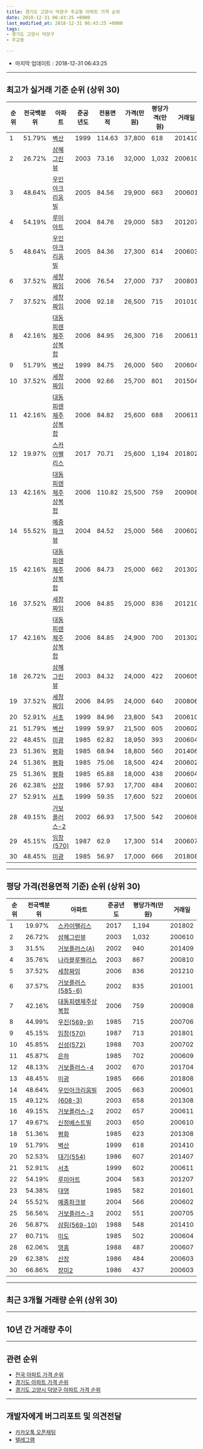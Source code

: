 ```yaml
---
title: 경기도 고양시 덕양구 주교동 아파트 가격 순위
date: 2018-12-31 06:43:25 +0900
last_modified_at: 2018-12-31 06:43:25 +0900
tags:
- 경기도 고양시 덕양구
- 주교동

---
```


* 마지막 업데이트 : 2018-12-31 06:43:25

---

## 최고가 실거래 기준 순위 (상위 30)


|순위|전국백분위|아파트|준공년도|전용면적|가격(만원)|평당가격(만원)|거래일|
|---|---|---|---|---|---|---|---|
|1|51.79%|[벽산](https://search.naver.com/search.naver?query=%EA%B2%BD%EA%B8%B0%EB%8F%84+%EA%B3%A0%EC%96%91%EC%8B%9C+%EB%8D%95%EC%96%91%EA%B5%AC+%EC%A3%BC%EA%B5%90%EB%8F%99+%EB%B2%BD%EC%82%B0)|1999|114.63|37,800|618|201410|
|2|26.72%|[삼혜그린뷰](https://search.naver.com/search.naver?query=%EA%B2%BD%EA%B8%B0%EB%8F%84+%EA%B3%A0%EC%96%91%EC%8B%9C+%EB%8D%95%EC%96%91%EA%B5%AC+%EC%A3%BC%EA%B5%90%EB%8F%99+%EC%82%BC%ED%98%9C%EA%B7%B8%EB%A6%B0%EB%B7%B0)|2003|73.16|32,000|1,032|200610|
|3|48.64%|[우인아크리움빌](https://search.naver.com/search.naver?query=%EA%B2%BD%EA%B8%B0%EB%8F%84+%EA%B3%A0%EC%96%91%EC%8B%9C+%EB%8D%95%EC%96%91%EA%B5%AC+%EC%A3%BC%EA%B5%90%EB%8F%99+%EC%9A%B0%EC%9D%B8%EC%95%84%ED%81%AC%EB%A6%AC%EC%9B%80%EB%B9%8C)|2005|84.56|29,900|663|200601|
|4|54.19%|[루미아트](https://search.naver.com/search.naver?query=%EA%B2%BD%EA%B8%B0%EB%8F%84+%EA%B3%A0%EC%96%91%EC%8B%9C+%EB%8D%95%EC%96%91%EA%B5%AC+%EC%A3%BC%EA%B5%90%EB%8F%99+%EB%A3%A8%EB%AF%B8%EC%95%84%ED%8A%B8)|2004|84.76|29,000|583|201207|
|5|48.64%|[우인아크리움빌](https://search.naver.com/search.naver?query=%EA%B2%BD%EA%B8%B0%EB%8F%84+%EA%B3%A0%EC%96%91%EC%8B%9C+%EB%8D%95%EC%96%91%EA%B5%AC+%EC%A3%BC%EA%B5%90%EB%8F%99+%EC%9A%B0%EC%9D%B8%EC%95%84%ED%81%AC%EB%A6%AC%EC%9B%80%EB%B9%8C)|2005|84.36|27,300|614|200603|
|6|37.52%|[세창짜임](https://search.naver.com/search.naver?query=%EA%B2%BD%EA%B8%B0%EB%8F%84+%EA%B3%A0%EC%96%91%EC%8B%9C+%EB%8D%95%EC%96%91%EA%B5%AC+%EC%A3%BC%EA%B5%90%EB%8F%99+%EC%84%B8%EC%B0%BD%EC%A7%9C%EC%9E%84)|2006|76.54|27,000|737|200801|
|7|37.52%|[세창짜임](https://search.naver.com/search.naver?query=%EA%B2%BD%EA%B8%B0%EB%8F%84+%EA%B3%A0%EC%96%91%EC%8B%9C+%EB%8D%95%EC%96%91%EA%B5%AC+%EC%A3%BC%EA%B5%90%EB%8F%99+%EC%84%B8%EC%B0%BD%EC%A7%9C%EC%9E%84)|2006|92.18|26,500|715|201010|
|8|42.16%|[대동피렌체주상복합](https://search.naver.com/search.naver?query=%EA%B2%BD%EA%B8%B0%EB%8F%84+%EA%B3%A0%EC%96%91%EC%8B%9C+%EB%8D%95%EC%96%91%EA%B5%AC+%EC%A3%BC%EA%B5%90%EB%8F%99+%EB%8C%80%EB%8F%99%ED%94%BC%EB%A0%8C%EC%B2%B4%EC%A3%BC%EC%83%81%EB%B3%B5%ED%95%A9)|2006|84.95|26,300|716|200611|
|9|51.79%|[벽산](https://search.naver.com/search.naver?query=%EA%B2%BD%EA%B8%B0%EB%8F%84+%EA%B3%A0%EC%96%91%EC%8B%9C+%EB%8D%95%EC%96%91%EA%B5%AC+%EC%A3%BC%EA%B5%90%EB%8F%99+%EB%B2%BD%EC%82%B0)|1999|84.75|26,000|560|200604|
|10|37.52%|[세창짜임](https://search.naver.com/search.naver?query=%EA%B2%BD%EA%B8%B0%EB%8F%84+%EA%B3%A0%EC%96%91%EC%8B%9C+%EB%8D%95%EC%96%91%EA%B5%AC+%EC%A3%BC%EA%B5%90%EB%8F%99+%EC%84%B8%EC%B0%BD%EC%A7%9C%EC%9E%84)|2006|92.66|25,700|801|201504|
|11|42.16%|[대동피렌체주상복합](https://search.naver.com/search.naver?query=%EA%B2%BD%EA%B8%B0%EB%8F%84+%EA%B3%A0%EC%96%91%EC%8B%9C+%EB%8D%95%EC%96%91%EA%B5%AC+%EC%A3%BC%EA%B5%90%EB%8F%99+%EB%8C%80%EB%8F%99%ED%94%BC%EB%A0%8C%EC%B2%B4%EC%A3%BC%EC%83%81%EB%B3%B5%ED%95%A9)|2006|84.82|25,600|688|200611|
|12|19.97%|[스카이팰리스](https://search.naver.com/search.naver?query=%EA%B2%BD%EA%B8%B0%EB%8F%84+%EA%B3%A0%EC%96%91%EC%8B%9C+%EB%8D%95%EC%96%91%EA%B5%AC+%EC%A3%BC%EA%B5%90%EB%8F%99+%EC%8A%A4%EC%B9%B4%EC%9D%B4%ED%8C%B0%EB%A6%AC%EC%8A%A4)|2017|70.71|25,600|1,194|201802|
|13|42.16%|[대동피렌체주상복합](https://search.naver.com/search.naver?query=%EA%B2%BD%EA%B8%B0%EB%8F%84+%EA%B3%A0%EC%96%91%EC%8B%9C+%EB%8D%95%EC%96%91%EA%B5%AC+%EC%A3%BC%EA%B5%90%EB%8F%99+%EB%8C%80%EB%8F%99%ED%94%BC%EB%A0%8C%EC%B2%B4%EC%A3%BC%EC%83%81%EB%B3%B5%ED%95%A9)|2006|110.82|25,500|759|200908|
|14|55.52%|[예중파크뷰](https://search.naver.com/search.naver?query=%EA%B2%BD%EA%B8%B0%EB%8F%84+%EA%B3%A0%EC%96%91%EC%8B%9C+%EB%8D%95%EC%96%91%EA%B5%AC+%EC%A3%BC%EA%B5%90%EB%8F%99+%EC%98%88%EC%A4%91%ED%8C%8C%ED%81%AC%EB%B7%B0)|2004|84.52|25,000|566|200602|
|15|42.16%|[대동피렌체주상복합](https://search.naver.com/search.naver?query=%EA%B2%BD%EA%B8%B0%EB%8F%84+%EA%B3%A0%EC%96%91%EC%8B%9C+%EB%8D%95%EC%96%91%EA%B5%AC+%EC%A3%BC%EA%B5%90%EB%8F%99+%EB%8C%80%EB%8F%99%ED%94%BC%EB%A0%8C%EC%B2%B4%EC%A3%BC%EC%83%81%EB%B3%B5%ED%95%A9)|2006|84.73|25,000|662|201302|
|16|37.52%|[세창짜임](https://search.naver.com/search.naver?query=%EA%B2%BD%EA%B8%B0%EB%8F%84+%EA%B3%A0%EC%96%91%EC%8B%9C+%EB%8D%95%EC%96%91%EA%B5%AC+%EC%A3%BC%EA%B5%90%EB%8F%99+%EC%84%B8%EC%B0%BD%EC%A7%9C%EC%9E%84)|2006|84.85|25,000|836|201210|
|17|42.16%|[대동피렌체주상복합](https://search.naver.com/search.naver?query=%EA%B2%BD%EA%B8%B0%EB%8F%84+%EA%B3%A0%EC%96%91%EC%8B%9C+%EB%8D%95%EC%96%91%EA%B5%AC+%EC%A3%BC%EA%B5%90%EB%8F%99+%EB%8C%80%EB%8F%99%ED%94%BC%EB%A0%8C%EC%B2%B4%EC%A3%BC%EC%83%81%EB%B3%B5%ED%95%A9)|2006|84.85|24,900|700|201302|
|18|26.72%|[삼혜그린뷰](https://search.naver.com/search.naver?query=%EA%B2%BD%EA%B8%B0%EB%8F%84+%EA%B3%A0%EC%96%91%EC%8B%9C+%EB%8D%95%EC%96%91%EA%B5%AC+%EC%A3%BC%EA%B5%90%EB%8F%99+%EC%82%BC%ED%98%9C%EA%B7%B8%EB%A6%B0%EB%B7%B0)|2003|84.32|24,000|422|200605|
|19|37.52%|[세창짜임](https://search.naver.com/search.naver?query=%EA%B2%BD%EA%B8%B0%EB%8F%84+%EA%B3%A0%EC%96%91%EC%8B%9C+%EB%8D%95%EC%96%91%EA%B5%AC+%EC%A3%BC%EA%B5%90%EB%8F%99+%EC%84%B8%EC%B0%BD%EC%A7%9C%EC%9E%84)|2006|84.95|24,000|640|200806|
|20|52.91%|[서초](https://search.naver.com/search.naver?query=%EA%B2%BD%EA%B8%B0%EB%8F%84+%EA%B3%A0%EC%96%91%EC%8B%9C+%EB%8D%95%EC%96%91%EA%B5%AC+%EC%A3%BC%EA%B5%90%EB%8F%99+%EC%84%9C%EC%B4%88)|1999|84.96|23,800|543|200610|
|21|51.79%|[벽산](https://search.naver.com/search.naver?query=%EA%B2%BD%EA%B8%B0%EB%8F%84+%EA%B3%A0%EC%96%91%EC%8B%9C+%EB%8D%95%EC%96%91%EA%B5%AC+%EC%A3%BC%EA%B5%90%EB%8F%99+%EB%B2%BD%EC%82%B0)|1999|59.97|21,500|605|200602|
|22|48.45%|[미광](https://search.naver.com/search.naver?query=%EA%B2%BD%EA%B8%B0%EB%8F%84+%EA%B3%A0%EC%96%91%EC%8B%9C+%EB%8D%95%EC%96%91%EA%B5%AC+%EC%A3%BC%EA%B5%90%EB%8F%99+%EB%AF%B8%EA%B4%91)|1985|62.82|18,950|393|200604|
|23|51.36%|[평화](https://search.naver.com/search.naver?query=%EA%B2%BD%EA%B8%B0%EB%8F%84+%EA%B3%A0%EC%96%91%EC%8B%9C+%EB%8D%95%EC%96%91%EA%B5%AC+%EC%A3%BC%EA%B5%90%EB%8F%99+%ED%8F%89%ED%99%94)|1985|68.94|18,800|560|201406|
|24|51.36%|[평화](https://search.naver.com/search.naver?query=%EA%B2%BD%EA%B8%B0%EB%8F%84+%EA%B3%A0%EC%96%91%EC%8B%9C+%EB%8D%95%EC%96%91%EA%B5%AC+%EC%A3%BC%EA%B5%90%EB%8F%99+%ED%8F%89%ED%99%94)|1985|75.06|18,500|424|200602|
|25|51.36%|[평화](https://search.naver.com/search.naver?query=%EA%B2%BD%EA%B8%B0%EB%8F%84+%EA%B3%A0%EC%96%91%EC%8B%9C+%EB%8D%95%EC%96%91%EA%B5%AC+%EC%A3%BC%EA%B5%90%EB%8F%99+%ED%8F%89%ED%99%94)|1985|65.88|18,000|438|200604|
|26|62.38%|[산장](https://search.naver.com/search.naver?query=%EA%B2%BD%EA%B8%B0%EB%8F%84+%EA%B3%A0%EC%96%91%EC%8B%9C+%EB%8D%95%EC%96%91%EA%B5%AC+%EC%A3%BC%EA%B5%90%EB%8F%99+%EC%82%B0%EC%9E%A5)|1986|57.93|17,700|484|200603|
|27|52.91%|[서초](https://search.naver.com/search.naver?query=%EA%B2%BD%EA%B8%B0%EB%8F%84+%EA%B3%A0%EC%96%91%EC%8B%9C+%EB%8D%95%EC%96%91%EA%B5%AC+%EC%A3%BC%EA%B5%90%EB%8F%99+%EC%84%9C%EC%B4%88)|1999|59.35|17,600|522|200609|
|28|49.15%|[거보플러스-2](https://search.naver.com/search.naver?query=%EA%B2%BD%EA%B8%B0%EB%8F%84+%EA%B3%A0%EC%96%91%EC%8B%9C+%EB%8D%95%EC%96%91%EA%B5%AC+%EC%A3%BC%EA%B5%90%EB%8F%99+%EA%B1%B0%EB%B3%B4%ED%94%8C%EB%9F%AC%EC%8A%A4-2)|2002|66.93|17,500|542|200608|
|29|45.15%|[임창(570)](https://search.naver.com/search.naver?query=%EA%B2%BD%EA%B8%B0%EB%8F%84+%EA%B3%A0%EC%96%91%EC%8B%9C+%EB%8D%95%EC%96%91%EA%B5%AC+%EC%A3%BC%EA%B5%90%EB%8F%99+%EC%9E%84%EC%B0%BD%28570%29)|1987|62.9|17,300|514|200607|
|30|48.45%|[미광](https://search.naver.com/search.naver?query=%EA%B2%BD%EA%B8%B0%EB%8F%84+%EA%B3%A0%EC%96%91%EC%8B%9C+%EB%8D%95%EC%96%91%EA%B5%AC+%EC%A3%BC%EA%B5%90%EB%8F%99+%EB%AF%B8%EA%B4%91)|1985|56.97|17,000|666|201808|


---

## 평당 가격(전용면적 기준) 순위 (상위 30)


|순위|전국백분위|아파트|준공년도|평당가격(만원)|거래일|
|---|---|---|---|---|---|
|1|19.97%|[스카이팰리스](https://search.naver.com/search.naver?query=%EA%B2%BD%EA%B8%B0%EB%8F%84+%EA%B3%A0%EC%96%91%EC%8B%9C+%EB%8D%95%EC%96%91%EA%B5%AC+%EC%A3%BC%EA%B5%90%EB%8F%99+%EC%8A%A4%EC%B9%B4%EC%9D%B4%ED%8C%B0%EB%A6%AC%EC%8A%A4)|2017|1,194|201802|
|2|26.72%|[삼혜그린뷰](https://search.naver.com/search.naver?query=%EA%B2%BD%EA%B8%B0%EB%8F%84+%EA%B3%A0%EC%96%91%EC%8B%9C+%EB%8D%95%EC%96%91%EA%B5%AC+%EC%A3%BC%EA%B5%90%EB%8F%99+%EC%82%BC%ED%98%9C%EA%B7%B8%EB%A6%B0%EB%B7%B0)|2003|1,032|200610|
|3|31.5%|[거보플러스(A)](https://search.naver.com/search.naver?query=%EA%B2%BD%EA%B8%B0%EB%8F%84+%EA%B3%A0%EC%96%91%EC%8B%9C+%EB%8D%95%EC%96%91%EA%B5%AC+%EC%A3%BC%EA%B5%90%EB%8F%99+%EA%B1%B0%EB%B3%B4%ED%94%8C%EB%9F%AC%EC%8A%A4%28A%29)|2002|940|201409|
|4|35.76%|[나라블루팰리스](https://search.naver.com/search.naver?query=%EA%B2%BD%EA%B8%B0%EB%8F%84+%EA%B3%A0%EC%96%91%EC%8B%9C+%EB%8D%95%EC%96%91%EA%B5%AC+%EC%A3%BC%EA%B5%90%EB%8F%99+%EB%82%98%EB%9D%BC%EB%B8%94%EB%A3%A8%ED%8C%B0%EB%A6%AC%EC%8A%A4)|2003|867|200810|
|5|37.52%|[세창짜임](https://search.naver.com/search.naver?query=%EA%B2%BD%EA%B8%B0%EB%8F%84+%EA%B3%A0%EC%96%91%EC%8B%9C+%EB%8D%95%EC%96%91%EA%B5%AC+%EC%A3%BC%EA%B5%90%EB%8F%99+%EC%84%B8%EC%B0%BD%EC%A7%9C%EC%9E%84)|2006|836|201210|
|6|37.57%|[거보플러스(585-6)](https://search.naver.com/search.naver?query=%EA%B2%BD%EA%B8%B0%EB%8F%84+%EA%B3%A0%EC%96%91%EC%8B%9C+%EB%8D%95%EC%96%91%EA%B5%AC+%EC%A3%BC%EA%B5%90%EB%8F%99+%EA%B1%B0%EB%B3%B4%ED%94%8C%EB%9F%AC%EC%8A%A4%28585-6%29)|2002|835|201001|
|7|42.16%|[대동피렌체주상복합](https://search.naver.com/search.naver?query=%EA%B2%BD%EA%B8%B0%EB%8F%84+%EA%B3%A0%EC%96%91%EC%8B%9C+%EB%8D%95%EC%96%91%EA%B5%AC+%EC%A3%BC%EA%B5%90%EB%8F%99+%EB%8C%80%EB%8F%99%ED%94%BC%EB%A0%8C%EC%B2%B4%EC%A3%BC%EC%83%81%EB%B3%B5%ED%95%A9)|2006|759|200908|
|8|44.99%|[우진(569-9)](https://search.naver.com/search.naver?query=%EA%B2%BD%EA%B8%B0%EB%8F%84+%EA%B3%A0%EC%96%91%EC%8B%9C+%EB%8D%95%EC%96%91%EA%B5%AC+%EC%A3%BC%EA%B5%90%EB%8F%99+%EC%9A%B0%EC%A7%84%28569-9%29)|1985|715|200706|
|9|45.15%|[임창(570)](https://search.naver.com/search.naver?query=%EA%B2%BD%EA%B8%B0%EB%8F%84+%EA%B3%A0%EC%96%91%EC%8B%9C+%EB%8D%95%EC%96%91%EA%B5%AC+%EC%A3%BC%EA%B5%90%EB%8F%99+%EC%9E%84%EC%B0%BD%28570%29)|1987|713|201801|
|10|45.85%|[신성(572)](https://search.naver.com/search.naver?query=%EA%B2%BD%EA%B8%B0%EB%8F%84+%EA%B3%A0%EC%96%91%EC%8B%9C+%EB%8D%95%EC%96%91%EA%B5%AC+%EC%A3%BC%EA%B5%90%EB%8F%99+%EC%8B%A0%EC%84%B1%28572%29)|1988|703|200702|
|11|45.87%|[은하](https://search.naver.com/search.naver?query=%EA%B2%BD%EA%B8%B0%EB%8F%84+%EA%B3%A0%EC%96%91%EC%8B%9C+%EB%8D%95%EC%96%91%EA%B5%AC+%EC%A3%BC%EA%B5%90%EB%8F%99+%EC%9D%80%ED%95%98)|1985|702|200609|
|12|48.13%|[거보플러스-4](https://search.naver.com/search.naver?query=%EA%B2%BD%EA%B8%B0%EB%8F%84+%EA%B3%A0%EC%96%91%EC%8B%9C+%EB%8D%95%EC%96%91%EA%B5%AC+%EC%A3%BC%EA%B5%90%EB%8F%99+%EA%B1%B0%EB%B3%B4%ED%94%8C%EB%9F%AC%EC%8A%A4-4)|2002|670|201704|
|13|48.45%|[미광](https://search.naver.com/search.naver?query=%EA%B2%BD%EA%B8%B0%EB%8F%84+%EA%B3%A0%EC%96%91%EC%8B%9C+%EB%8D%95%EC%96%91%EA%B5%AC+%EC%A3%BC%EA%B5%90%EB%8F%99+%EB%AF%B8%EA%B4%91)|1985|666|201808|
|14|48.64%|[우인아크리움빌](https://search.naver.com/search.naver?query=%EA%B2%BD%EA%B8%B0%EB%8F%84+%EA%B3%A0%EC%96%91%EC%8B%9C+%EB%8D%95%EC%96%91%EA%B5%AC+%EC%A3%BC%EA%B5%90%EB%8F%99+%EC%9A%B0%EC%9D%B8%EC%95%84%ED%81%AC%EB%A6%AC%EC%9B%80%EB%B9%8C)|2005|663|200601|
|15|49.12%|[(608-3)](https://search.naver.com/search.naver?query=%EA%B2%BD%EA%B8%B0%EB%8F%84+%EA%B3%A0%EC%96%91%EC%8B%9C+%EB%8D%95%EC%96%91%EA%B5%AC+%EC%A3%BC%EA%B5%90%EB%8F%99+%28608-3%29)|2003|658|201308|
|16|49.15%|[거보플러스-2](https://search.naver.com/search.naver?query=%EA%B2%BD%EA%B8%B0%EB%8F%84+%EA%B3%A0%EC%96%91%EC%8B%9C+%EB%8D%95%EC%96%91%EA%B5%AC+%EC%A3%BC%EA%B5%90%EB%8F%99+%EA%B1%B0%EB%B3%B4%ED%94%8C%EB%9F%AC%EC%8A%A4-2)|2002|657|200611|
|17|49.67%|[신정베스트빌](https://search.naver.com/search.naver?query=%EA%B2%BD%EA%B8%B0%EB%8F%84+%EA%B3%A0%EC%96%91%EC%8B%9C+%EB%8D%95%EC%96%91%EA%B5%AC+%EC%A3%BC%EA%B5%90%EB%8F%99+%EC%8B%A0%EC%A0%95%EB%B2%A0%EC%8A%A4%ED%8A%B8%EB%B9%8C)|2003|650|200610|
|18|51.36%|[평화](https://search.naver.com/search.naver?query=%EA%B2%BD%EA%B8%B0%EB%8F%84+%EA%B3%A0%EC%96%91%EC%8B%9C+%EB%8D%95%EC%96%91%EA%B5%AC+%EC%A3%BC%EA%B5%90%EB%8F%99+%ED%8F%89%ED%99%94)|1985|623|201308|
|19|51.79%|[벽산](https://search.naver.com/search.naver?query=%EA%B2%BD%EA%B8%B0%EB%8F%84+%EA%B3%A0%EC%96%91%EC%8B%9C+%EB%8D%95%EC%96%91%EA%B5%AC+%EC%A3%BC%EA%B5%90%EB%8F%99+%EB%B2%BD%EC%82%B0)|1999|618|201410|
|20|52.53%|[대기(554)](https://search.naver.com/search.naver?query=%EA%B2%BD%EA%B8%B0%EB%8F%84+%EA%B3%A0%EC%96%91%EC%8B%9C+%EB%8D%95%EC%96%91%EA%B5%AC+%EC%A3%BC%EA%B5%90%EB%8F%99+%EB%8C%80%EA%B8%B0%28554%29)|1986|607|201407|
|21|52.91%|[서초](https://search.naver.com/search.naver?query=%EA%B2%BD%EA%B8%B0%EB%8F%84+%EA%B3%A0%EC%96%91%EC%8B%9C+%EB%8D%95%EC%96%91%EA%B5%AC+%EC%A3%BC%EA%B5%90%EB%8F%99+%EC%84%9C%EC%B4%88)|1999|602|200611|
|22|54.19%|[루미아트](https://search.naver.com/search.naver?query=%EA%B2%BD%EA%B8%B0%EB%8F%84+%EA%B3%A0%EC%96%91%EC%8B%9C+%EB%8D%95%EC%96%91%EA%B5%AC+%EC%A3%BC%EA%B5%90%EB%8F%99+%EB%A3%A8%EB%AF%B8%EC%95%84%ED%8A%B8)|2004|583|201207|
|23|54.38%|[대영](https://search.naver.com/search.naver?query=%EA%B2%BD%EA%B8%B0%EB%8F%84+%EA%B3%A0%EC%96%91%EC%8B%9C+%EB%8D%95%EC%96%91%EA%B5%AC+%EC%A3%BC%EA%B5%90%EB%8F%99+%EB%8C%80%EC%98%81)|1985|582|201601|
|24|55.52%|[예중파크뷰](https://search.naver.com/search.naver?query=%EA%B2%BD%EA%B8%B0%EB%8F%84+%EA%B3%A0%EC%96%91%EC%8B%9C+%EB%8D%95%EC%96%91%EA%B5%AC+%EC%A3%BC%EA%B5%90%EB%8F%99+%EC%98%88%EC%A4%91%ED%8C%8C%ED%81%AC%EB%B7%B0)|2004|566|200602|
|25|56.56%|[거보플러스-3](https://search.naver.com/search.naver?query=%EA%B2%BD%EA%B8%B0%EB%8F%84+%EA%B3%A0%EC%96%91%EC%8B%9C+%EB%8D%95%EC%96%91%EA%B5%AC+%EC%A3%BC%EA%B5%90%EB%8F%99+%EA%B1%B0%EB%B3%B4%ED%94%8C%EB%9F%AC%EC%8A%A4-3)|2002|551|200705|
|26|56.87%|[삼림(569-10)](https://search.naver.com/search.naver?query=%EA%B2%BD%EA%B8%B0%EB%8F%84+%EA%B3%A0%EC%96%91%EC%8B%9C+%EB%8D%95%EC%96%91%EA%B5%AC+%EC%A3%BC%EA%B5%90%EB%8F%99+%EC%82%BC%EB%A6%BC%28569-10%29)|1988|548|201410|
|27|60.71%|[미도](https://search.naver.com/search.naver?query=%EA%B2%BD%EA%B8%B0%EB%8F%84+%EA%B3%A0%EC%96%91%EC%8B%9C+%EB%8D%95%EC%96%91%EA%B5%AC+%EC%A3%BC%EA%B5%90%EB%8F%99+%EB%AF%B8%EB%8F%84)|1985|502|200604|
|28|62.06%|[영흥](https://search.naver.com/search.naver?query=%EA%B2%BD%EA%B8%B0%EB%8F%84+%EA%B3%A0%EC%96%91%EC%8B%9C+%EB%8D%95%EC%96%91%EA%B5%AC+%EC%A3%BC%EA%B5%90%EB%8F%99+%EC%98%81%ED%9D%A5)|1988|487|200607|
|29|62.38%|[산장](https://search.naver.com/search.naver?query=%EA%B2%BD%EA%B8%B0%EB%8F%84+%EA%B3%A0%EC%96%91%EC%8B%9C+%EB%8D%95%EC%96%91%EA%B5%AC+%EC%A3%BC%EA%B5%90%EB%8F%99+%EC%82%B0%EC%9E%A5)|1986|484|200603|
|30|66.86%|[장미2](https://search.naver.com/search.naver?query=%EA%B2%BD%EA%B8%B0%EB%8F%84+%EA%B3%A0%EC%96%91%EC%8B%9C+%EB%8D%95%EC%96%91%EA%B5%AC+%EC%A3%BC%EA%B5%90%EB%8F%99+%EC%9E%A5%EB%AF%B82)|1986|437|200603|


---

## 최근 3개월 거래량 순위 (상위 30)


<div style="width:100%;">
    <canvas id="deal_count_ranking" height="273"></canvas>
</div>


<script>
new Chart(document.getElementById("deal_count_ranking"), {
    type: 'horizontalBar',
    data: {
        labels: ['삼림(561-1)', '우인아크리움빌', '벽산', '은하', '루미아트', '산장', '평화', '미도', '예중파크뷰', '대동피렌체주상복합', '서초', '동원(596)', '임창(570)', '장미3', '대기(554)', '신성(572)', '동원(580-11)', '신정베스트빌', '거보플러스(A)', '윤창', '세창짜임'],
        datasets: [{
            label: '실거래 수',
            data: [5, 5, 5, 3, 3, 2, 2, 2, 2, 2, 2, 1, 1, 1, 1, 1, 1, 1, 1, 1, 1],
            borderColor: "rgba(255, 0, 128, 1)",
            backgroundColor: "rgba(255, 0, 128, 0.5)",
            fill: false,
        }]
    },
    options: {
        responsive: true,
        title: {
            display: true,
            text: '최근 3개월 거래량 순위'
        },
        tooltips: {
            mode: 'index',
            intersect: false,
            callbacks: {
                title: function(tooltipItems, data) {
                    return "실거래 수:";
                },
                label: function(tooltipItem, data) {
                    return data.labels[tooltipItem.index] + ": " + tooltipItem.xLabel;
                }
            }
        },
        hover: {
            mode: 'nearest',
            intersect: true
        },
        scales: {
            xAxes: [{
                display: true,
                scaleLabel: {
                    display: true,
                    labelString: '실거래 수'
                },
                ticks: {
                    suggestedMin: 0,
                }
            }],
            yAxes: [{
                display: true,
                ticks: {
                    autoSkip: false,
                    callback: function(value, index, values) {
                        if (value.length > 15)
                            return value.substr(0, 13) + "...";
                        else
                            return value;
                    }
                },
                scaleLabel: {
                    display: false,
                }
            }]
        }
    }
});

</script>


---

## 10년 간 거래량 추이


<div style="width:100%;">
    <canvas id="deal_progress" height="250"></canvas>
</div>

<script>
new Chart(document.getElementById("deal_progress"), {
    type: 'line',
    data: {
        labels: ['200812','200901','200902','200903','200904','200905','200906','200907','200908','200909','200910','200911','200912','201001','201002','201003','201004','201005','201006','201007','201008','201009','201010','201011','201012','201101','201102','201103','201104','201105','201106','201107','201108','201109','201110','201111','201112','201201','201202','201203','201204','201205','201206','201207','201208','201209','201210','201211','201212','201301','201302','201303','201304','201305','201306','201307','201308','201309','201310','201311','201312','201401','201402','201403','201404','201405','201406','201407','201408','201409','201410','201411','201412','201501','201502','201503','201504','201505','201506','201507','201508','201509','201510','201511','201512','201601','201602','201603','201604','201605','201606','201607','201608','201609','201610','201611','201612','201701','201702','201703','201704','201705','201706','201707','201708','201709','201710','201711','201712','201801','201802','201803','201804','201805','201806','201807','201808','201809','201810','201811','201812'],
        datasets: [{
            label: '실거래 수',
            pointRadius: 1,
            data: [1, 1, 4, 6, 16, 10, 13, 11, 14, 15, 9, 9, 8, 5, 7, 8, 8, 6, 8, 6, 3, 6, 6, 8, 7, 12, 10, 18, 10, 14, 5, 6, 13, 15, 12, 6, 10, 4, 9, 8, 4, 3, 9, 14, 3, 10, 9, 7, 4, 3, 9, 11, 10, 19, 15, 5, 8, 4, 19, 5, 7, 9, 6, 13, 9, 8, 5, 12, 10, 14, 12, 15, 10, 20, 21, 16, 11, 18, 12, 18, 11, 17, 22, 20, 10, 12, 13, 9, 9, 20, 13, 19, 16, 13, 12, 6, 10, 11, 9, 13, 12, 17, 21, 16, 19, 7, 7, 22, 8, 9, 11, 19, 9, 14, 11, 16, 20, 19, 24, 13, 6],
            borderColor: "rgba(255, 201, 14, 1)",
            backgroundColor: "rgba(255, 201, 14, 0.5)",
            fill: true,
        }]
    },
    options: {
        responsive: true,
        title: {
            display: true,
            text: '10년간 거래량 추이'
        },
        tooltips: {
            mode: 'index',
            intersect: false,
        },
        hover: {
            mode: 'nearest',
            intersect: true
        },
        scales: {
            xAxes: [{
                display: true,
                scaleLabel: {
                    display: true,
                    labelString: '년/월'
                }
            }],
            yAxes: [{
                display: true,
                ticks: {
                    suggestedMin: 0,
                },
                scaleLabel: {
                    display: true,
                    labelString: '실거래 수'
                }
            }]
        }
    }
});

</script>


---

## 관련 순위

- [전국 아파트 가격 순위](https://inasie.github.io/apt-ranking/전국)
- [경기도 아파트 가격 순위](https://inasie.github.io/apt-ranking/경기도)
- [경기도 고양시 덕양구 아파트 가격 순위](https://inasie.github.io/apt-ranking/경기도-고양시-덕양구)


---

## 개발자에게 버그리포트 및 의견전달

- [카카오톡 오픈채팅](https://open.kakao.com/o/gLJUAP4)
- [텔레그램](https://t.me/inasie)

